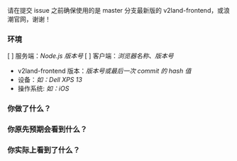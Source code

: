 请在提交 issue 之前确保使用的是 master 分支最新版的 v2land-frontend，或浪潮官网，谢谢！

### 环境

[ ] 服务端：*Node.js 版本号*
[ ] 客户端：*浏览器名称、版本号*
* v2land-frontend 版本：*版本号或最后一次 commit 的 hash 值*
* 设备：*如：Dell XPS 13*
* 操作系统: *如：iOS*

### 你做了什么？


### 你原先预期会看到什么？


### 你实际上看到了什么？
